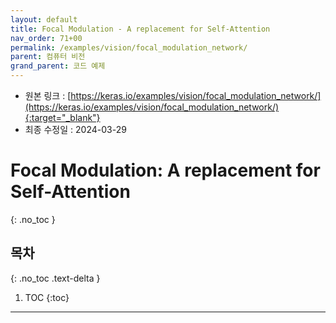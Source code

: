 ```yaml
---
layout: default
title: Focal Modulation - A replacement for Self-Attention
nav_order: 71+00
permalink: /examples/vision/focal_modulation_network/
parent: 컴퓨터 비전
grand_parent: 코드 예제
---
```


* 원본 링크 : [https://keras.io/examples/vision/focal_modulation_network/](https://keras.io/examples/vision/focal_modulation_network/){:target="_blank"}
* 최종 수정일 : 2024-03-29

# Focal Modulation: A replacement for Self-Attention
{: .no_toc }

## 목차
{: .no_toc .text-delta }

1. TOC
{:toc}

---
